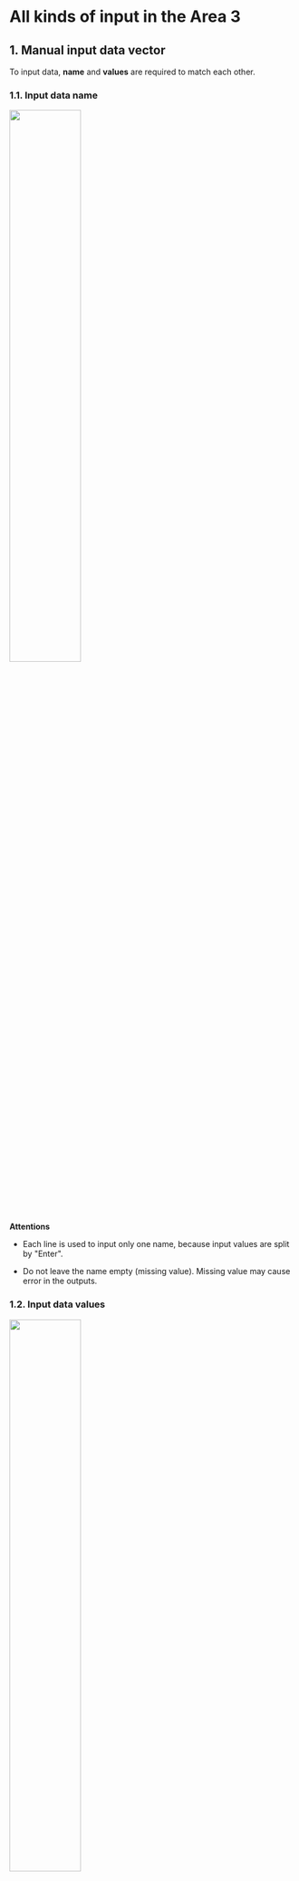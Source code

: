 
# All kinds of input in the Area 3

## 1. Manual input data vector

To input data, **name** and **values** are required to match each other.  

### 1.1. Input data name 

<img src="/images/name.png" width="50%">

**Attentions**

- Each line is used to input only one name, because input values are split by "Enter".

- Do not leave the name empty (missing value). Missing value may cause error in the outputs.


### 1.2. Input data values

<img src="/images/inputm.png" width="50%">

**Attentions**

- Values are separated by ",", ";", "Space", or "Enter". 

- Data can be directly copied from CSV file (one column) and pasted into the box.

- Missing value can be input as NA or space. 


## 2. Upload CSV/TXT panel

When it takes time to input data, users can upload CSV or TXT file from local device. The upload data will cover the input data.

<img src="/images/inputcsv.png" width="50%">

**Attentions**

- **Show 1st row as column names?**: Yes, when first row in the data are the names. 

- **Use 1st column as row names? (No duplicates)**: Yes, when first column is ID or row names.

- When data is **TXT file**, please choose the correct separator, such as space or tab. 


## 3. Create the contingency table

<img src="/images/rc.png">

- **Row names, column names,** and **values** are required to match.  

- Value are input by **row order** without missing values.

- Finally, total number in rows and columns are generated.

------

## 4. Edit the data

In the regressions and dimensional analysis methods, we created panels for users to do some easy preprocessing on the data.

The panel is shown as below. We will use the example in the **Linear Regression** to show how to do the pre-processing.

<img src="/images/c.png" width="50%">

### 4.1. Convert numeric variable into categorical variable and vise versa

<img src="/images/cn1.png" width="50%">

- Choose some variable from the list. For example, we converted `Birthweight` into a categorical variable, although this is not appropriate.

- Choose some variable from the list. For example, we converted `Age.group` into a numeric variable, although this is not appropriate.

<img src="/images/cn2.png" width="100%">

- We can see that in the numeric variable information list,  `Age.group` became the numeric variable with values `1 2`.

- We can see that in the categorical variable information list, `Birthweight` became the categorical variable with 7 levels (`"95", "100", "105", "120", "125", "130", "135"`).


## 4.2. Change the reference levels of categorical variables

We continue to use the example in the **Linear Regression** to show how to change the reference level of the categorical variables. 

<img src="/images/ref1.png">

- After the convert, now we have 2 categorical variables: `Birthweight` and `Age.group`. The reference level were `"95"` and `"a"`.

<img src="/images/ref2.png">

- We choose some categorical variables, and input the desired reference level. One line is used to input one value.

- After the change, the reference levels of `Birthweight` and `Age.group` are `"100"` and `"b"`.


------

## 5. Build the model

<img src="/images/model.png" width="50%">

- In the regressions and dimensional analyses, users need to use this panel to build the model first.

### 5.1. Choose dependent and independent variables

<img src="/images/model1.png" width="50%">

- Single choice or multiple choices are used to choose the dependent / independent variables.

- Multiple choice have buttons to "Select all" or "Deselect all" variables.

### 5.2. Check models

<img src="/images/model2.png" width="50%">

- This panel will show the created model.

- If the model is correct, users can click button to generate the result.




